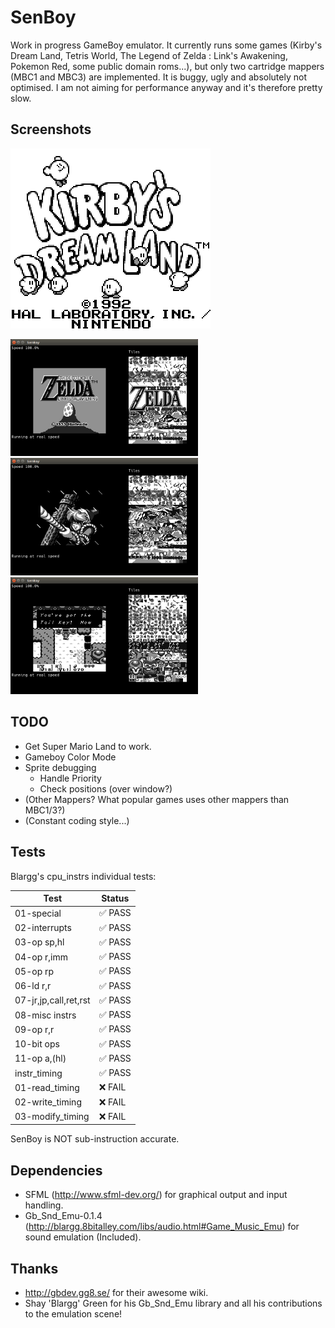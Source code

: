 # SenBoy

Work in progress GameBoy emulator. It currently runs some games (Kirby's Dream Land, Tetris World, The Legend of Zelda : Link's Awakening, Pokemon Red, some public domain roms...), but only two cartridge mappers (MBC1 and MBC3) are implemented.
It is buggy, ugly and absolutely not optimised. I am not aiming for performance anyway and it's therefore pretty slow.

## Screenshots

![Kirby on SenBoy](img/SenBoy_Kirby.png)

<img src="img/SenBoy_Zelda0.png" width=300 /> <img src="img/SenBoy_Zelda1.png" width=300 /> <img src="img/SenBoy_Zelda2.png" width=300 />

## TODO
* Get Super Mario Land to work.
* Gameboy Color Mode
* Sprite debugging
  * Handle Priority
  * Check positions (over window?)
* (Other Mappers? What popular games uses other mappers than MBC1/3?)
* (Constant coding style...)

## Tests

Blargg's cpu_instrs individual tests:

Test					| Status
------------------------|--------
01-special				| :white_check_mark: PASS
02-interrupts			| :white_check_mark: PASS
03-op sp,hl				| :white_check_mark: PASS
04-op r,imm				| :white_check_mark: PASS
05-op rp				| :white_check_mark: PASS
06-ld r,r				| :white_check_mark: PASS
07-jr,jp,call,ret,rst	| :white_check_mark: PASS
08-misc instrs			| :white_check_mark: PASS
09-op r,r				| :white_check_mark: PASS
10-bit ops				| :white_check_mark: PASS
11-op a,(hl)			| :white_check_mark: PASS
instr_timing			| :white_check_mark: PASS
01-read_timing			| :x: FAIL
02-write_timing			| :x: FAIL
03-modify_timing		| :x: FAIL

SenBoy is NOT sub-instruction accurate.

## Dependencies
* SFML (http://www.sfml-dev.org/) for graphical output and input handling.
* Gb_Snd_Emu-0.1.4 (http://blargg.8bitalley.com/libs/audio.html#Game_Music_Emu) for sound emulation (Included).

## Thanks
* http://gbdev.gg8.se/ for their awesome wiki.
* Shay 'Blargg' Green for his Gb_Snd_Emu library and all his contributions to the emulation scene!
